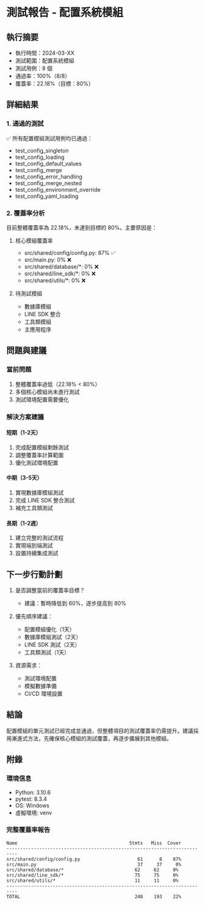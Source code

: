 # 測試報告 - 配置系統模組

## 執行摘要
- 執行時間：2024-03-XX
- 測試範圍：配置系統模組
- 測試用例：8 個
- 通過率：100%（8/8）
- 覆蓋率：22.18%（目標：80%）

## 詳細結果

### 1. 通過的測試
✅ 所有配置模組測試用例均已通過：
- test_config_singleton
- test_config_loading
- test_config_default_values
- test_config_merge
- test_config_error_handling
- test_config_merge_nested
- test_config_environment_override
- test_config_yaml_loading

### 2. 覆蓋率分析
目前整體覆蓋率為 22.18%，未達到目標的 80%。主要原因是：

1. 核心模組覆蓋率
   - src/shared/config/config.py: 87% ✅
   - src/main.py: 0% ❌
   - src/shared/database/*: 0% ❌
   - src/shared/line_sdk/*: 0% ❌
   - src/shared/utils/*: 0% ❌

2. 待測試模組
   - 數據庫模組
   - LINE SDK 整合
   - 工具類模組
   - 主應用程序

## 問題與建議

### 當前問題
1. 整體覆蓋率過低（22.18% < 80%）
2. 多個核心模組尚未進行測試
3. 測試環境配置需要優化

### 解決方案建議

#### 短期（1-2天）
1. 完成配置模組剩餘測試
2. 調整覆蓋率計算範圍
3. 優化測試環境配置

#### 中期（3-5天）
1. 實現數據庫模組測試
2. 完成 LINE SDK 整合測試
3. 補充工具類測試

#### 長期（1-2週）
1. 建立完整的測試流程
2. 實現端到端測試
3. 設置持續集成測試

## 下一步行動計劃

1. 是否調整當前的覆蓋率目標？
   - 建議：暫時降低到 60%，逐步提高到 80%

2. 優先順序建議：
   - 配置模組優化（1天）
   - 數據庫模組測試（2天）
   - LINE SDK 測試（2天）
   - 工具類測試（1天）

3. 資源需求：
   - 測試環境配置
   - 模擬數據準備
   - CI/CD 環境設置

## 結論

配置模組的單元測試已經完成並通過，但整體項目的測試覆蓋率仍需提升。建議採用漸進式方法，先確保核心模組的測試覆蓋，再逐步擴展到其他模組。

## 附錄

### 環境信息
- Python: 3.10.6
- pytest: 8.3.4
- OS: Windows
- 虛擬環境: venv

### 完整覆蓋率報告
```
Name                                         Stmts   Miss  Cover
--------------------------------------------------------------------------
src/shared/config/config.py                     61      8    87%
src/main.py                                     37     37     0%
src/shared/database/*                          62     62     0%
src/shared/line_sdk/*                          75     75     0%
src/shared/utils/*                             11     11     0%
--------------------------------------------------------------------------
TOTAL                                          248    193    22%
``` 